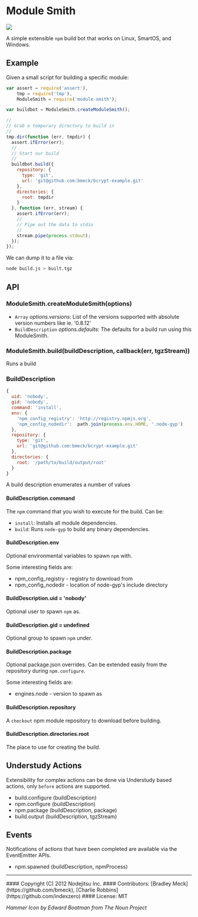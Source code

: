 # Module Smith

![](https://i.cloudup.com/YjjosQY66o-3000x3000.png)

A simple extensible `npm` build bot that works on Linux, SmartOS, and Windows.

## Example

Given a small script for building a specific module:

``` js
var assert = require('assert'),
    tmp = require('tmp'),
    ModuleSmith = require('module-smith');

var buildbot = ModuleSmith.createModuleSmith();

//
// Grab a temporary directory to build in
//
tmp.dir(function (err, tmpdir) {
  assert.ifError(err);
  //
  // Start our build
  //
  buildbot.build({
    repository: {
      type: 'git',
      url: 'git@github.com:bmeck/bcrypt-example.git'
    },
    directories: {
      root: tmpdir
    }
  }, function (err, stream) {
    assert.ifError(err);
    //
    // Pipe out the data to stdio
    //
    stream.pipe(process.stdout);
  });
});
```

We can dump it to a file via:

```bash
node build.js > built.tgz
```

## API

### ModuleSmith.createModuleSmith(options)

* `Array` _options.versions_: List of the versions supported with absolute version numbers like ie. '0.8.12'
* `BuildDescription` _options.defaults_: The defaults for a build run using this ModuleSmith.

### ModuleSmith.build(buildDescription, callback(err, tgzStream))

Runs a build

### BuildDescription

``` js
{
  uid: 'nobody',
  gid: 'nobody',
  command: 'install',
  env: {
    'npm_config_registry': 'http://registry.npmjs.org',
    'npm_config_nodedir':  path.join(process.env.HOME, '.node-gyp')
  },
  repository: {
    type: 'git',
    url: 'git@github.com:bmeck/bcrypt-example.git'
  },
  directories: {
    root: '/path/to/build/output/root'
  }
}
```

A build description enumerates a number of values

#### BuildDescription.command

The `npm` command that you wish to execute for the build. Can be:

* `install`: Installs all module dependencies.
* `build`: Runs `node-gyp` to build any binary dependencies.

#### BuildDescription.env

Optional environmental variables to spawn `npm` with.

Some interesting fields are:

* npm_config_registry - registry to download from
* npm_config_nodedir - location of node-gyp's include directory

#### BuildDescription.uid = 'nobody'

Optional user to spawn `npm` as.

#### BuildDescription.gid = undefined

Optional group to spawn `npm` under.

#### BuildDescription.package

Optional package.json overrides.
Can be extended easily from the repository during `npm.configure`.

Some interesting fields are:

* engines.node - version to spawn as

#### BuildDescription.repository

A `checkout` npm module repository to download before building.

#### BuildDescription.directories.root

The place to use for creating the build.

## Understudy Actions

Extensibility for complex actions can be done via Understudy based actions, only `before` actions are supported.

* build.configure (buildDescription)
* npm.configure (buildDescription)
* npm.package (buildDescription, package)
* build.output (buildDescription, tgzStream)

## Events

Notifications of actions that have been completed are available via the EventEmitter APIs.

* npm.spawned (buildDescription, npmProcess)

<hr>
#### Copyright (C) 2012 Nodejitsu Inc.
#### Contributors: [Bradley Meck](https://github.com/bmeck), [Charlie Robbins](https://github.com/indexzero)
#### License: MIT

_Hammer Icon by Edward Boatman from The Noun Project_
